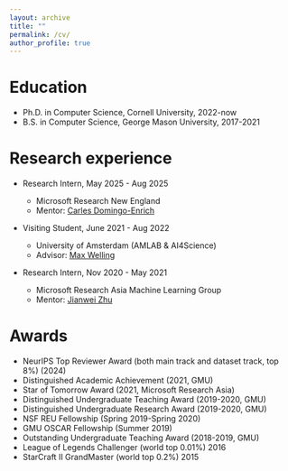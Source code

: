 ```yaml
---
layout: archive
title: ""
permalink: /cv/
author_profile: true
---
```


Education
======
* Ph.D. in Computer Science, Cornell University, 2022-now
* B.S. in Computer Science, George Mason University, 2017-2021

Research experience
======
* Research Intern, May 2025 - Aug 2025
  * Microsoft Research New England
  * Mentor: [Carles Domingo-Enrich](https://cdenrich.github.io/)

* Visiting Student, June 2021 - Aug 2022
  * University of Amsterdam (AMLAB & AI4Science)
  * Advisor: [Max Welling](https://staff.fnwi.uva.nl/m.welling/)

* Research Intern, Nov 2020 - May 2021
  * Microsoft Research Asia Machine Learning Group
  * Mentor: [Jianwei Zhu](https://www.microsoft.com/en-us/research/people/jianwzhu/)
  
Awards
======
  * NeurIPS Top Reviewer Award (both main track and dataset track, top 8%) (2024)
  * Distinguished Academic Achievement (2021, GMU)
  * Star of Tomorrow Award (2021, Microsoft Research Asia)
  * Distinguished Undergraduate Teaching Award (2019-2020, GMU)
  * Distinguished Undergraduate Research Award (2019-2020, GMU)
  * NSF REU Fellowship (Spring 2019-Spring 2020)
  * GMU OSCAR Fellowship (Summer 2019)
  * Outstanding Undergraduate Teaching Award (2018-2019, GMU)
  * League of Legends Challenger (world top 0.01%) 2016
  * StarCraft II GrandMaster (world top 0.2%) 2015


